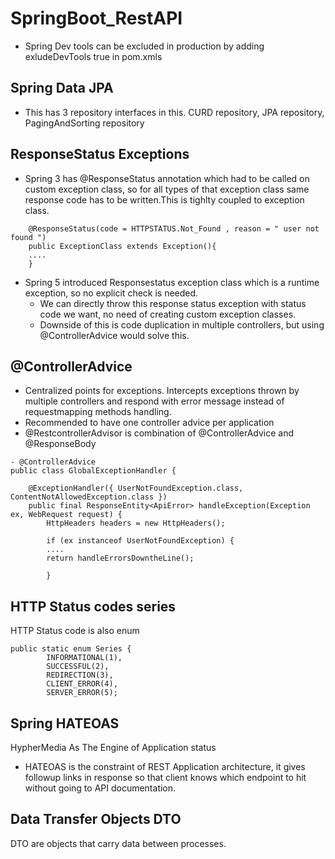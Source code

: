 # SpringBoot_RestAPI
- Spring Dev tools can be excluded in production by adding exludeDevTools true in pom.xmls
## Spring Data JPA 
- This has 3 repository  interfaces in this. CURD repository, JPA repository, PagingAndSorting repository

## ResponseStatus Exceptions

- Spring 3 has @ResponseStatus annotation which had to be called on custom exception class, so for all types of that exception class same response code has to be written.This is tighlty coupled to exception class.
```
    @ResponseStatus(code = HTTPSTATUS.Not_Found , reason = " user not found ")
    public ExceptionClass extends Exception(){
    ....
    }
```
- Spring 5 introduced Responsestatus exception class which is a runtime exception, so no explicit check is needed.
  - We can directly throw this response status exception with status code we want, no need of creating custom exception classes.
  - Downside of this is code duplication in multiple controllers, but using @ControllerAdvice would solve this.

## @ControllerAdvice

- Centralized points for exceptions. Intercepts exceptions thrown by multiple controllers and respond with error message instead of requestmapping methods handling.
- Recommended to have one controller advice per application
- @RestcontrollerAdvisor is combination of @ControllerAdvice and @ResponseBody
```
- @ControllerAdvice
public class GlobalExceptionHandler {
   
    @ExceptionHandler({ UserNotFoundException.class, ContentNotAllowedException.class })
    public final ResponseEntity<ApiError> handleException(Exception ex, WebRequest request) {
        HttpHeaders headers = new HttpHeaders();

        if (ex instanceof UserNotFoundException) {
        ....
        return handleErrorsDowntheLine();
    
        }
```
## HTTP Status codes series 
HTTP Status code is also enum
```
public static enum Series {
        INFORMATIONAL(1),
        SUCCESSFUL(2),
        REDIRECTION(3),
        CLIENT_ERROR(4),
        SERVER_ERROR(5);
```
## Spring HATEOAS
HypherMedia As The Engine of Application status
- HATEOAS is the constraint of REST Application architecture, it gives followup links in response so that client knows which endpoint to hit without going to API documentation. 

## Data Transfer Objects DTO
DTO are objects that carry data between processes.

